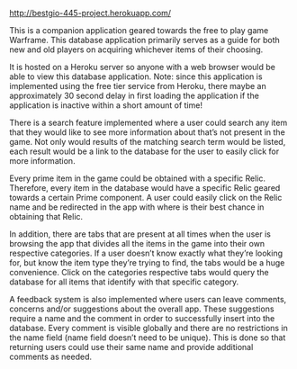 http://bestgio-445-project.herokuapp.com/

This is a companion application geared towards the free to play game Warframe. This database application primarily serves as a guide for both new and old players on acquiring whichever items of their choosing. 

It is hosted on a Heroku server so anyone with a web browser would be able to view this database application. Note: since this application is implemented using the free tier service from Heroku, there maybe an approximately 30 second delay in first loading the application if the application is inactive within a short amount of time!

There is a search feature implemented where a user could search any item that they would like to see more information about that’s not present in the game. Not only would results of the matching search term would be listed, each result would be a link to the database for the user to easily click for more information.

Every prime item in the game could be obtained with a specific Relic. Therefore, every item in the database would have a specific Relic geared towards a certain Prime component. A user could easily click on the Relic name and be redirected in the app with where is their best chance in obtaining that Relic.

In addition, there are tabs that are present at all times when the user is browsing the app that divides all the items in the game into their own respective categories. If a user doesn’t know exactly what they’re looking for, but know the item type they’re trying to find, the tabs would be a huge convenience. Click on the categories respective tabs would query the database for all items that identify with that specific category.

A feedback system is also implemented where users can leave comments, concerns and/or suggestions about the overall app. These suggestions require a name and the comment in order to successfully insert into the database. Every comment is visible globally and there are no restrictions in the name field (name field doesn’t need to be unique). This is done so that returning users could use their same name and provide additional comments as needed. 

